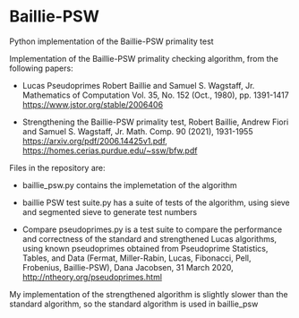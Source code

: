 # Baillie-PSW
Python implementation of the Baillie-PSW primality test

Implementation of the Baillie-PSW primality checking algorithm, from the following papers:

- Lucas Pseudoprimes
Robert Baillie and Samuel S. Wagstaff, Jr.
Mathematics of Computation Vol. 35, No. 152 (Oct., 1980), pp. 1391-1417
https://www.jstor.org/stable/2006406

- Strengthening the Baillie-PSW primality test,
Robert Baillie, Andrew Fiori and Samuel S. Wagstaff, Jr.
Math. Comp. 90 (2021), 1931-1955
https://arxiv.org/pdf/2006.14425v1.pdf,  https://homes.cerias.purdue.edu/~ssw/bfw.pdf

Files in the repository are:

- baillie_psw.py contains the implemetation of the algorithm

- baillie PSW test suite.py  has a suite of tests of the algorithm, using sieve and segmented sieve to generate test numbers

- Compare pseudoprimes.py is a test suite to compare the performance and correctness of the standard and strengthened Lucas algorithms, 
using known pseudoprimes obtained from Pseudoprime Statistics, Tables, and Data (Fermat, Miller-Rabin, Lucas, Fibonacci, Pell, Frobenius, Baillie-PSW), 
Dana Jacobsen, 31 March 2020, http://ntheory.org/pseudoprimes.html 

My implementation of the strengthened algorithm is slightly slower than the standard algorithm, so the standard algorithm is used in baillie_psw
